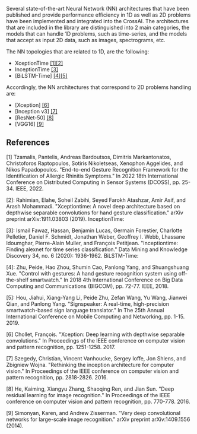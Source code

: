 Several state-of-the-art Neural Network (NN) architectures that have been published and provide performance efficiency in 1D as well as 2D problems have been implemented and integrated into the CrossAI. The architectures that are included in the library are distinguished into 2 main categories, the models that can handle 1D problems, such as time-series, and the models that accept as input 2D data, such as images, spectrograms, etc. 

The NN topologies that are related to 1D, are the following:
* XceptionTime [[1]](#1)[[2]](2)
* InceptionTime [[3]](3)
* [BiLSTM-Time] [[4]](4)[[5]](5)

Accordingly, the NN architectures that correspond to 2D problems handling are:

* [Xception] [[6]](6)
* [Inception v3] [[7]](7)
* [ResNet-50] [[8]](8)
* [VGG16] [[9]](#9)

## References

<a name="1">[1]</a> Tzamalis, Pantelis, Andreas Bardoutsos, Dimitris Markantonatos,  Christoforos Raptopoulos, Sotiris Nikoletseas, Xenophon Aggelides, and  Nikos Papadopoulos. "End-to-end Gesture Recognition Framework for the  Identification of Allergic Rhinitis Symptoms." In 2022 18th International Conference on Distributed Computing in Sensor Systems (DCOSS), pp. 25-34. IEEE, 2022.

[2]: Rahimian, Elahe, Soheil Zabihi, Seyed Farokh Atashzar, Amir Asif, and  Arash Mohammadi. "Xceptiontime: A novel deep architecture based on  depthwise separable convolutions for hand gesture classification." arXiv preprint arXiv:1911.03803 (2019).
InceptionTime:

[3]: Ismail Fawaz, Hassan, Benjamin Lucas, Germain Forestier, Charlotte  Pelletier, Daniel F. Schmidt, Jonathan Weber, Geoffrey I. Webb, Lhassane  Idoumghar, Pierre-Alain Muller, and François Petitjean. "Inceptiontime:  Finding alexnet for time series classification." Data Mining and Knowledge Discovery 34, no. 6 (2020): 1936-1962.
BiLSTM-Time:

[4]: Zhu, Peide, Hao Zhou, Shumin Cao, Panlong Yang, and Shuangshuang Xue.  "Control with gestures: A hand gesture recognition system using  off-the-shelf smartwatch." In 2018 4th International Conference on Big Data Computing and Communications (BIGCOM), pp. 72-77. IEEE, 2018.

[5]: Hou, Jiahui, Xiang-Yang Li, Peide Zhu, Zefan Wang, Yu Wang, Jianwei  Qian, and Panlong Yang. "Signspeaker: A real-time, high-precision  smartwatch-based sign language translator." In The 25th Annual International Conference on Mobile Computing and Networking, pp. 1-15. 2019.

[6] Chollet, François. "Xception: Deep learning with depthwise separable convolutions." In Proceedings of the IEEE conference on computer vision and pattern recognition, pp. 1251-1258. 2017.

[7] Szegedy, Christian, Vincent Vanhoucke, Sergey Ioffe, Jon Shlens, and  Zbigniew Wojna. "Rethinking the inception architecture for computer  vision." In Proceedings of the IEEE conference on computer vision and pattern recognition, pp. 2818-2826. 2016.

[8] He, Kaiming, Xiangyu Zhang, Shaoqing Ren, and Jian Sun. "Deep residual learning for image recognition." In Proceedings of the IEEE conference on computer vision and pattern recognition, pp. 770-778. 2016.

<a name="#9">[9]</a> Simonyan, Karen, and Andrew Zisserman. "Very deep convolutional networks for large-scale image recognition." arXiv preprint arXiv:1409.1556 (2014).
